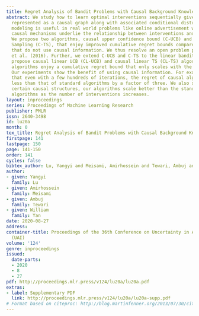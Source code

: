```yaml
---
title: Regret Analysis of Bandit Problems with Causal Background Knowledge
abstract: We study how to learn optimal interventions sequentially given causal information
  represented as a causal graph along with associated conditional distributions. Causal
  modeling is useful in real world problems like online advertisement where complex
  causal mechanisms underlie the relationship between interventions and outcomes.
  We propose two algorithms, causal upper confidence bound (C-UCB) and causal Thompson
  Sampling (C-TS), that enjoy improved cumulative regret bounds compared with algorithms
  that do not use causal information. We thus resolve an open problem posed by Lattimore
  et al. (2016). Further, we extend C-UCB and C-TS to the linear bandit setting and
  propose causal linear UCB (CL-UCB) and causal linear TS (CL-TS) algorithms. These
  algorithms enjoy a cumulative regret bound that only scales with the feature dimension.
  Our experiments show the benefit of using causal information. For example, we observe
  that even with a few hundreds of iterations, the regret of causal algorithms is
  less than that of standard algorithms by a factor of three. We also show that under
  certain causal structures, our algorithms scale better than the standard bandit
  algorithms as the number of interventions increases.
layout: inproceedings
series: Proceedings of Machine Learning Research
publisher: PMLR
issn: 2640-3498
id: lu20a
month: 0
tex_title: Regret Analysis of Bandit Problems with Causal Background Knowledge
firstpage: 141
lastpage: 150
page: 141-150
order: 141
cycles: false
bibtex_author: Lu, Yangyi and Meisami, Amirhossein and Tewari, Ambuj and Yan, William
author:
- given: Yangyi
  family: Lu
- given: Amirhossein
  family: Meisami
- given: Ambuj
  family: Tewari
- given: William
  family: Yan
date: 2020-08-27
address: 
container-title: Proceedings of the 36th Conference on Uncertainty in Artificial Intelligence
  (UAI)
volume: '124'
genre: inproceedings
issued:
  date-parts:
  - 2020
  - 8
  - 27
pdf: http://proceedings.mlr.press/v124/lu20a/lu20a.pdf
extras:
- label: Supplementary PDF
  link: http://proceedings.mlr.press/v124/lu20a/lu20a-supp.pdf
# Format based on citeproc: http://blog.martinfenner.org/2013/07/30/citeproc-yaml-for-bibliographies/
---
```

